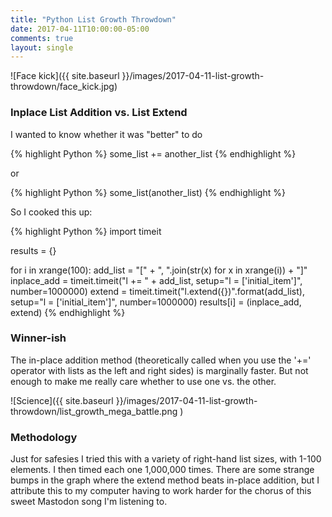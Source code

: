 ```yaml
---
title: "Python List Growth Throwdown"
date: 2017-04-11T10:00:00-05:00
comments: true
layout: single
---
```

![Face kick]({{ site.baseurl }}/images/2017-04-11-list-growth-throwdown/face_kick.jpg)

### Inplace List Addition vs. List Extend

I wanted to know whether it was "better" to do

{% highlight Python %}
some_list += another_list
{% endhighlight %}

or

{% highlight Python %}
some_list(another_list)
{% endhighlight %}

So I cooked this up:

{% highlight Python %}
import timeit

results = {}

for i in xrange(100):
    add_list = "[" + ", ".join(str(x) for x in xrange(i)) + "]"
    inplace_add = timeit.timeit("l += " + add_list, setup="l = ['initial_item']", number=1000000)
    extend = timeit.timeit("l.extend({})".format(add_list), setup="l = ['initial_item']", number=1000000)
    results[i] = (inplace_add, extend)
{% endhighlight %}

### Winner-ish
The in-place addition method (theoretically called when you use the '+='
operator with lists as the left and right sides) is marginally faster. But not
enough to make me really care whether to use one vs. the other.

![Science]({{ site.baseurl }}/images/2017-04-11-list-growth-throwdown/list_growth_mega_battle.png )

### Methodology
Just for safesies I tried this with a variety of right-hand list sizes, with
1-100 elements. I then timed each one 1,000,000 times. There are some strange
bumps in the graph where the extend method beats in-place addition, but I
attribute this to my computer having to work harder for the chorus of this
sweet Mastodon song I'm listening to.
